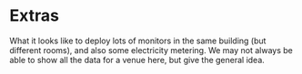 # Extras

What it looks like to deploy lots of monitors in the same building (but different rooms), and also some electricity metering.  We may not always be able to show all the data for a venue here, but give the general idea.
